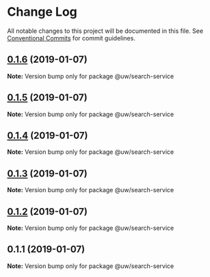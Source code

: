 # Change Log

All notable changes to this project will be documented in this file.
See [Conventional Commits](https://conventionalcommits.org) for commit guidelines.

## [0.1.6](https://github.com/srobinson/unicode-wiki/compare/@uw/search-service@0.1.5...@uw/search-service@0.1.6) (2019-01-07)

**Note:** Version bump only for package @uw/search-service





## [0.1.5](https://github.com/srobinson/unicode-wiki/compare/@uw/search-service@0.1.4...@uw/search-service@0.1.5) (2019-01-07)

**Note:** Version bump only for package @uw/search-service





## [0.1.4](https://github.com/srobinson/unicode-wiki/compare/@uw/search-service@0.1.3...@uw/search-service@0.1.4) (2019-01-07)

**Note:** Version bump only for package @uw/search-service





## [0.1.3](https://github.com/srobinson/unicode-wiki/compare/@uw/search-service@0.1.2...@uw/search-service@0.1.3) (2019-01-07)

**Note:** Version bump only for package @uw/search-service





## [0.1.2](https://github.com/srobinson/unicode-wiki/compare/@uw/search-service@0.1.1...@uw/search-service@0.1.2) (2019-01-07)

**Note:** Version bump only for package @uw/search-service





## 0.1.1 (2019-01-07)

**Note:** Version bump only for package @uw/search-service

